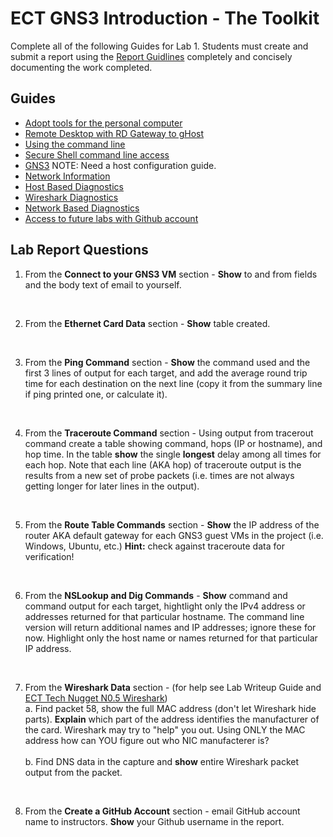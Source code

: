# ECT GNS3 Introduction - The Toolkit

Complete all of the following Guides for Lab 1.  Students must create and submit a report using the [Report Guidlines](98_lab_reports.md) completely and concisely documenting the work completed.

## Guides
- [Adopt tools for the personal computer](1_pc_tools.md)
- [Remote Desktop with RD Gateway to gHost](2_remote_desktop.md)
- [Using the command line](3_command_line.md)
- [Secure Shell command line access](4_ssh.md)
- [GNS3](5_GNS3.md)
NOTE: Need a host configuration guide.
- [Network Information](6_network_Information.md)
- [Host Based Diagnostics](7_host_based_diagnostics.md)
- [Wireshark Diagnostics](8_wireshark.md)
- [Network Based Diagnostics](9_network_diagnostics.md)
- [Access to future labs with Github account](99_github.md)


## Lab Report Questions

1.  From the **Connect to your GNS3 VM** section - **Show** to and from fields and the body text of email to yourself.
<br>

2.  From the **Ethernet Card Data** section - **Show** table created.
<br>

3.  From the **Ping Command** section - **Show** the command used and the first 3 lines of output for each target, and add the average round trip time for each destination on the next line (copy it from the summary line if ping printed one, or calculate it).
<br>

4.  From the **Traceroute Command** section - Using output from tracerout command create a table showing command, hops (IP or hostname), and hop time. In the table **show** the single **longest** delay among all times for each hop. Note that each line (AKA hop) of traceroute output is the results from a new set of probe packets (i.e. times are not always getting longer for later lines in the output). 
<br>

5.  From the **Route Table Commands** section - **Show** the IP address of the router AKA default gateway for each GNS3 guest VMs in the project (i.e. Windows, Ubuntu, etc.) **Hint:** check against traceroute data for verification!
<br>

6.  From the **NSLookup and Dig Commands** - **Show** command and command output for each target, hightlight only the IPv4 address or addresses returned for that particular hostname. The command line version will return additional names and IP addresses; ignore these for now. Highlight only the host name or names returned for that particular IP address.
<br>

7.  From the **Wireshark Data** section - (for help see Lab Writeup Guide and [ECT Tech Nugget N0.5 Wireshark][ECT Tech Nugget N0.5 Basic Diagnostic Tools 5])<br>
    a.  Find packet 58, show the full MAC address (don't let Wireshark hide parts). **Explain** which part of the address identifies the manufacturer of the card. Wireshark may try to "help" you out. Using ONLY the MAC address how can YOU figure out who NIC manufacterer is?<br>
    <br>
    b.  Find DNS data in the capture and **show** entire Wireshark packet output from the packet.
<br>

8. From the **Create a GitHub Account** section - email GitHub account name to instructors. **Show** your Github username in the report.

  [ECT Tech Nugget - N14.1 - RDC for ECT Dept]: https://youtu.be/H52fC9hCmdk
  [ECT Tech Nugget N17.0 RDC and RD Gateway Apple Mac OSX]: https://youtu.be/g1oYzEham8c
  [ECT Tech Nugget N25.0 - Ubuntu 20.04 Intro]: https://youtu.be/X4bfK24sbzM
  [ECT Tech Nugget N0.1 Basic Diagnostic Tools 1]: https://youtu.be/_pRXauSnU6U
  [ECT Tech Nugget N0.2 Basic Diagnostic Tools 2]: https://youtu.be/hWeJlNVaUbU
  [ECT Tech Nugget N0.3 Basic Diagnostic Tools 3]: https://youtu.be/PMk53TngTio
  [ECT Tech Nugget N0.4 Basic Diagnostic Tools 4]: https://youtu.be/gD-Tk1Bk7x0
  [ECT Tech Nugget N0.5 Basic Diagnostic Tools 5]: https://youtu.be/QTIbS9wyfag
  [ECT Tech Nugget N11.0 NMCLI]: https://youtu.be/43F51qVz9Ds
  [ECT Tech Nugget N1.1 GNS3]: https://www.youtube.com/watch?v=w5qsM3LhpQI
  [How to RDP]: https://sites.google.com/site/ohioitslab/home/how-to/rd-gateway
  [this]: https://greekgodsandgoddesses.net/gods/atlas/
  [Inception]: https://www.imdb.com/title/tt1375666/
  [ECT Tech Nuggets Playlist]: https://www.youtube.com/playlist?list=PLEA5GnkCPRTlvN_eyR99jOSsBCaV6khRS
  [1]: images/lab1-pic1.png 
  [2]: images/lab1-pic2-1.png
  [3]: images/RDC-Login-1.png
  [4]: images/RDC-Login-2.png
